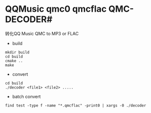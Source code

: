 # QQMusic qmc0 qmcflac QMC-DECODER#

转化QQ Music QMC to MP3 or FLAC

* build

```
mkdir build
cd build
cmake ..
make 
```

* convert

```
cd build
./decoder <file1> <file2> ..... 
```

* batch convert

```
find test -type f -name "*.qmcflac" -print0 | xargs -0 ./decoder
```
